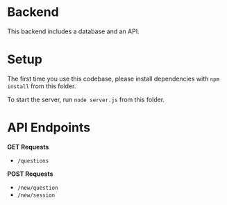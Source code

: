 # Backend

This backend includes a database and an API.

# Setup 

The first time you use this codebase, please install dependencies with `npm install` from this folder.

To start the server, run `node server.js` from this folder.

# API Endpoints

**GET Requests**
* `/questions`

**POST Requests**
* `/new/question`
* `/new/session`
